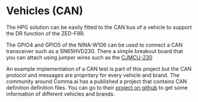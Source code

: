 # Vehicles (CAN)

The HPG solution can be easily fitted to the CAN bus of a vehicle to support the DR function of the ZED-F9R.

The GPIO4 and GPIO5 of the NINA-W106 can be used to connect a CAN transceiver such as a SN65HVD230. There a simple breakout board that you can attach using jumper wires such as the [CJMCU-230](https://de.aliexpress.com/item/32278648363.html)

An example implementation of a CAN test is part of this project but the CAN protocol and messages are propritary for every vehicle and brand. The community around Comma.ai has a published a project that contains CAN definition definition files. You can go to their [project on github](https://github.com/commaai/opendbc) to get some information of different vehicles and brands.
